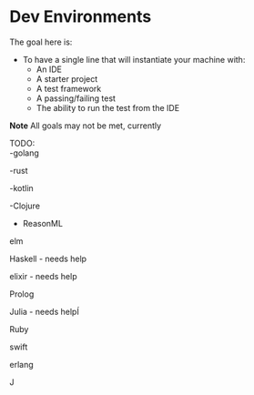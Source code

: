 # Dev Environments

The goal here is: 
* To have a single line that will instantiate your machine with:
    * An IDE
    * A starter project 
    * A test framework
    * A passing/failing test 
    * The ability to run the test from the IDE

**Note** All goals may not be met, currently

TODO:  
-golang

-rust

-kotlin


-Clojure

- ReasonML

elm

Haskell - needs help

elixir - needs help

Prolog

Julia - needs helpÍ

Ruby

swift

erlang

J
